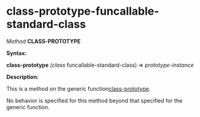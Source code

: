 class-prototype-funcallable-standard-class
==========================================

*Method* **CLASS-PROTOTYPE**

**Syntax:**

**class-prototype** *(class* funcallable-standard-class) => *prototype-instance*

**Description:**

This is a method on the generic function[class-prototype](/docs/meta-object-protocol/class-prototype).

No behavior is specified for this method beyond that specified for the generic function.
